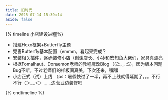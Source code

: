 ```yaml
---
title: 旧时光
date: 2025-07-14 15:39:14
aside: false
---
```


{% timeline 小店建设进程%}
<!-- timeline 2025-07-14 Knicknack小店诞生 -->
+ 搭建Hexo框架+Butterfly主题
+ 完善Butterfly基本配置（emmm，看起来完成？
+ 安装相关插件，逐步装修小店（谢谢店长、小冰和安知鱼大佬们，家具真漂亮
+ 根据Fomalhaut、Doraemon老师的教程魔改Blog（(≧﹏ ≦)，因为版本问题Bug不断，不过老师们的样板间真美，下次还来，嘿嘿
+ 小店正式（试）上线
    （ps：暑假快过了一半，再不上线就得延期了。。。不行不行（＞﹏＜）……边营业边装修吧
<!-- endtimeline -->

{% endtimeline %}
